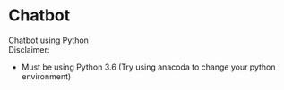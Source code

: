 # Chatbot
Chatbot using Python<br/>
Disclaimer:
  - Must be using Python 3.6 (Try using anacoda to change your python environment)
